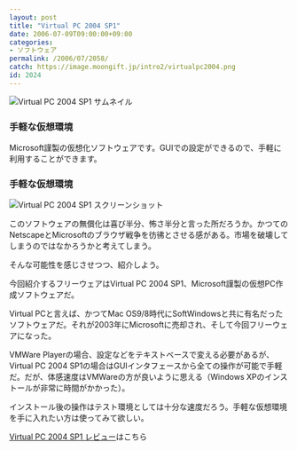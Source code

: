 ```yaml
---
layout: post
title: "Virtual PC 2004 SP1"
date: 2006-07-09T09:00:00+09:00
categories:
- ソフトウェア
permalink: /2006/07/2058/
catch: https://image.moongift.jp/intro2/virtualpc2004.png
id: 2024
---
```

 ![Virtual PC 2004 SP1 サムネイル](https://image.moongift.jp/intro2/virtualpc2004.t.png "Virtual PC 2004 SP1 サムネイル")
  

### 手軽な仮想環境
  
Microsoft謹製の仮想化ソフトウェアです。GUIでの設定ができるので、手軽に利用することができます。  
<!--more-->  

### 手軽な仮想環境
  

![Virtual PC 2004 SP1 スクリーンショット](https://image.moongift.jp/intro2/virtualpc2004.png "Virtual PC 2004 SP1 スクリーンショット")

  

このソフトウェアの無償化は喜び半分、怖さ半分と言った所だろうか。かつてのNetscapeとMicrosoftのブラウザ戦争を彷彿とさせる感がある。市場を破壊してしまうのではなかろうかと考えてしまう。

  

そんな可能性を感じさせつつ、紹介しよう。

  

今回紹介するフリーウェアはVirtual PC 2004 SP1、Microsoft謹製の仮想PC作成ソフトウェアだ。

  

Virtual PCと言えば、かつてMac OS9/8時代にSoftWindowsと共に有名だったソフトウェアだ。それが2003年にMicrosoftに売却され、そして今回フリーウェアになった。

  

VMWare Playerの場合、設定などをテキストベースで変える必要があるが、Virtual PC 2004 SP1の場合はGUIインタフェースから全ての操作が可能で手軽だ。だが、体感速度はVMWareの方が良いように思える（Windows XPのインストールが非常に時間がかかった）。

  

インストール後の操作はテスト環境としては十分な速度だろう。手軽な仮想環境を手に入れたい方は使ってみて欲しい。

  

[Virtual PC 2004 SP1 レビュー](http://fw.moongift.jp/review/i-2059.html)はこちら

